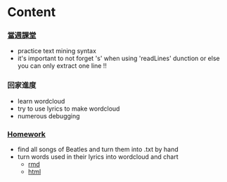 # Content
### [當週課堂](https://github.com/richlay/Rlanguage/tree/master/week_4/course)
- practice text mining syntax
- it's important to not forget 's' when using 'readLines' dunction or else you can only extract one line !! 

### 回家進度
- learn wordcloud
- try to use lyrics to make wordcloud
- numerous debugging

### [Homework](https://github.com/richlay/Rlanguage/tree/master/week_4/hw)
- find all songs of Beatles and turn them into .txt by hand
- turn words used in their lyrics into wordcloud and chart
  - [rmd](https://github.com/richlay/Rlanguage/blob/master/week_3/hw/insurancedata.Rmd)
  - [html](https://richlay.github.io/Rlanguage/week_3/hw/insurancedata.html)

